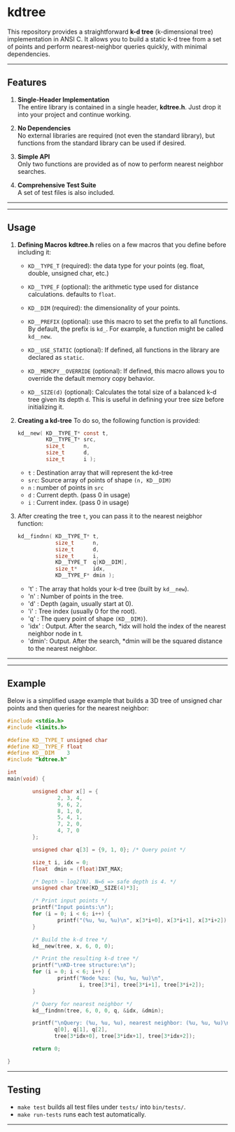 # kdtree

This repository provides a straightforward **k-d tree** (k-dimensional tree)
implementation in ANSI C. It allows you to build a static k-d tree from a set
of points and perform nearest-neighbor queries quickly, with minimal
dependencies.

---

## Features

1. **Single-Header Implementation**  
   The entire library is contained in a single header, **kdtree.h**. Just drop
   it into your project and continue working.

4. **No Dependencies**  
   No external libraries are required (not even the standard library), but
   functions from the standard library can be used if desired.

3. **Simple API**  
   Only two functions are provided as of now to perform nearest neighbor
   searches.

5. **Comprehensive Test Suite**  
   A set of test files is also included.

---

---

## Usage

1. **Defining Macros**
   **kdtree.h** relies on a few macros that you define before including it:

   - `KD__TYPE_T` (required): the data type for your points (eg. float, double,
                              unsigned char, etc.)
   - `KD__TYPE_F` (optional): the arithmetic type used for distance
                              calculations. defaults to `float`.
   - `KD__DIM`    (required): the dimensionality of your points.

   - `KD__PREFIX` (optional): use this macro to set the prefix to all
                              functions. By default, the prefix is `kd_`.
                              For example, a function might be called
                              `kd__new`.

   - `KD__USE_STATIC` (optional): If defined, all functions in the library are
                                   declared as `static`.

   - `KD__MEMCPY__OVERRIDE` (optional): If defined, this macro allows you to
                                        override the default memory copy
                                        behavior.

   - `KD__SIZE(d)` (optional): Calculates the total size of a balanced k-d tree
                               given its depth `d`. This is useful in defining
                               your tree size before initializing it.


2. **Creating a kd-tree**
    To do so, the following function is provided:

    ```c
    kd__new( KD__TYPE_T* const t,
             KD__TYPE_T* src,
             size_t      n,
             size_t      d,
             size_t      i );
    ```

    - `t`  : Destination array that will represent the kd-tree
    - `src`: Source array of points of shape `(n, KD__DIM)`
    - `n`  : number of points in `src`
    - `d`  : Current depth. (pass 0 in usage)
    - `i`  : Current index. (pass 0 in usage)

3. After creating the tree `t`, you can pass it to the nearest neigbhor
   function:

    ```c
    kd__findnn( KD__TYPE_T* t,
                size_t      n,
                size_t      d,
                size_t      i,
                KD__TYPE_T  q[KD__DIM],
                size_t*     idx,
                KD__TYPE_F* dmin );
    ```

   - 't'   : The array that holds your k-d tree (built by `kd__new`).
   - 'n'   : Number of points in the tree.
   - 'd'   : Depth (again, usually start at 0).
   - 'i'   : Tree index (usually 0 for the root).
   - 'q'   : The query point of shape `(KD__DIM)`).
   - 'idx' : Output. After the search, *idx will hold the index of the nearest
             neighbor node in t.
   - 'dmin': Output. After the search, *dmin will be the squared distance to
             the nearest neighbor.

---

---

## Example

Below is a simplified usage example that builds a 3D tree of unsigned char
points and then queries for the nearest neighbor:

```c
#include <stdio.h>
#include <limits.h>

#define KD__TYPE_T unsigned char
#define KD__TYPE_F float
#define KD__DIM    3
#include "kdtree.h"

int 
main(void) {

        unsigned char x[] = {
                2, 3, 4,
                9, 6, 2,
                8, 1, 0,
                5, 4, 1,
                7, 2, 0,
                4, 7, 0
        };

        unsigned char q[3] = {9, 1, 0}; /* Query point */

        size_t i, idx = 0;
        float  dmin = (float)INT_MAX;

        /* Depth ~ log2(N). N=6 => safe depth is 4. */
        unsigned char tree[KD__SIZE(4)*3];

        /* Print input points */
        printf("Input points:\n");
        for (i = 0; i < 6; i++) {
                printf("(%u, %u, %u)\n", x[3*i+0], x[3*i+1], x[3*i+2]);
        }

        /* Build the k-d tree */
        kd__new(tree, x, 6, 0, 0);

        /* Print the resulting k-d tree */
        printf("\nKD-tree structure:\n");
        for (i = 0; i < 6; i++) {
                printf("Node %zu: (%u, %u, %u)\n",
                       i, tree[3*i], tree[3*i+1], tree[3*i+2]);
        }

        /* Query for nearest neighbor */
        kd__findnn(tree, 6, 0, 0, q, &idx, &dmin);

        printf("\nQuery: (%u, %u, %u), nearest neighbor: (%u, %u, %u)\n",
               q[0], q[1], q[2],
               tree[3*idx+0], tree[3*idx+1], tree[3*idx+2]);

        return 0;

}
```

---

## Testing

- `make test` builds all test files under `tests/` into `bin/tests/`.
- `make run-tests` runs each test automatically.

---
